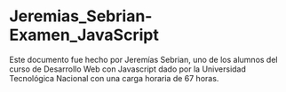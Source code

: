 # Jeremias_Sebrian-Examen_JavaScript
Este documento fue hecho por Jeremías Sebrian, uno de los alumnos del curso de Desarrollo Web con Javascript dado por la Universidad Tecnológica Nacional con una carga horaria de 67 horas.
